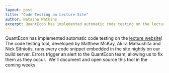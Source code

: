 ```yaml
---
layout: post
title: "Code Testing on Lecture Site"
author: Natasha Watkins
excerpt: QuantEcon has implemented automatic code testing on the lecture website!
---
```


QuantEcon has implemented automatic code testing on the [lecture website](https://lectures.quantecon.org/)! The code testing tool, developed by Matthew McKay, Akira Matsushita and Nick Sifniotis, runs every code snippet embedded in the site nightly on our build server. Errors trigger an alert to the QuantEcon team, allowing us to fix them as they occur.  We'll document and open source this tool in the coming weeks.